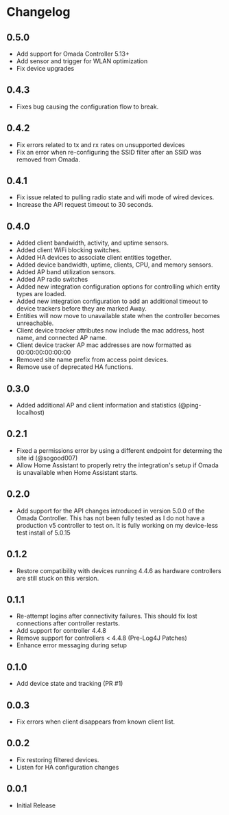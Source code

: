 # Changelog

## 0.5.0
- Add support for Omada Controller 5.13+
- Add sensor and trigger for WLAN optimization
- Fix device upgrades

## 0.4.3
- Fixes bug causing the configuration flow to break.

## 0.4.2
- Fix errors related to tx and rx rates on unsupported devices
- Fix an error when re-configuring the SSID filter after an SSID was removed from Omada.

## 0.4.1
- Fix issue related to pulling radio state and wifi mode of wired devices.
- Increase the API request timeout to 30 seconds.

## 0.4.0
- Added client bandwidth, activity, and uptime sensors.
- Added client WiFi blocking switches.
- Added HA devices to associate client entities together.
- Added device bandwidth, uptime, clients, CPU, and memory sensors.
- Added AP band utilization sensors.
- Added AP radio switches
- Added new integration configuration options for controlling which entity types are loaded.
- Added new integration configuration to add an additional timeout to device trackers before they are marked Away.
- Entities will now move to unavailable state when the controller becomes unreachable.
- Client device tracker attributes now include the mac address, host name, and connected AP name.
- Client device tracker AP mac addresses are now formatted as 00:00:00:00:00:00
- Removed site name prefix from access point devices.
- Remove use of deprecated HA functions.


## 0.3.0
- Added additional AP and client information and statistics (@ping-localhost)

## 0.2.1
- Fixed a permissions error by using a different endpoint for determing the site id (@sogood007)
- Allow Home Assistant to properly retry the integration's setup if Omada is unavailable when Home Assistant starts.

## 0.2.0

- Add support for the API changes introduced in version 5.0.0 of the Omada Controller. This has not been fully tested as I do not have a production v5 controller to test on. It is fully working on my device-less test install of 5.0.15

## 0.1.2

- Restore compatibility with devices running 4.4.6 as hardware controllers are still stuck on this version.

## 0.1.1
- Re-attempt logins after connectivity failures. This should fix lost connections after controller restarts.
- Add support for controller 4.4.8
- Remove support for controllers < 4.4.8 (Pre-Log4J Patches)
- Enhance error messaging during setup

## 0.1.0
- Add device state and tracking (PR #1)

## 0.0.3
- Fix errors when client disappears from known client list.

## 0.0.2
- Fix restoring filtered devices.
- Listen for HA configuration changes

## 0.0.1
- Initial Release